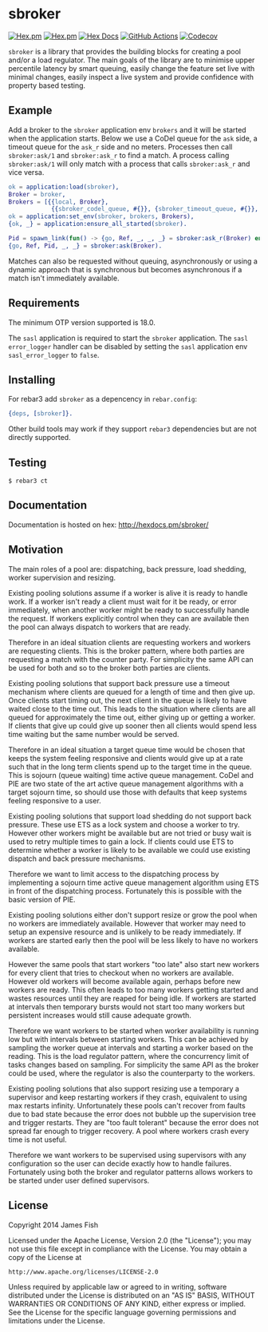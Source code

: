 sbroker
=======

[![Hex.pm](https://img.shields.io/hexpm/v/sbroker.svg?maxAge=2592000?style=plastic)](https://hex.pm/packages/sbroker)
[![Hex.pm](https://img.shields.io/hexpm/dt/sbroker.svg?maxAge=2592000)](https://hex.pm/packages/sbroker)
[![Hex Docs](https://img.shields.io/badge/hex-docs-lightgreen.svg)](https://hexdocs.pm/sbroker/)
[![GitHub Actions](https://github.com/NelsonVides/sbroker/actions/workflows/main.yml/badge.svg)](https://github.com/NelsonVides/sbroker/actions/workflows/main.yml)
[![Codecov](https://codecov.io/github/NelsonVides/sbroker/graph/badge.svg?token=G9HB5UKNIY)](https://codecov.io/github/NelsonVides/sbroker)

`sbroker` is a library that provides the building blocks for creating a pool
and/or a load regulator. The main goals of the library are to minimise upper
percentile latency by smart queuing, easily change the feature set live with
minimal changes, easily inspect a live system and provide confidence with
property based testing.

Example
-------

Add a broker to the `sbroker` application env `brokers` and it will be started
when the application starts. Below we use a CoDel queue for the `ask` side, a
timeout queue for the `ask_r` side and no meters. Processes then call
`sbroker:ask/1` and `sbroker:ask_r` to find a match. A process calling
`sbroker:ask/1` will only match with a process that calls `sbroker:ask_r` and
vice versa.

```erlang
ok = application:load(sbroker),
Broker = broker,
Brokers = [{{local, Broker},
            {{sbroker_codel_queue, #{}}, {sbroker_timeout_queue, #{}}, []}}],
ok = application:set_env(sbroker, brokers, Brokers),
{ok, _} = application:ensure_all_started(sbroker).

Pid = spawn_link(fun() -> {go, Ref, _, _, _} = sbroker:ask_r(Broker) end),
{go, Ref, Pid, _, _} = sbroker:ask(Broker).
```

Matches can also be requested without queuing, asynchronously or using a dynamic
approach that is synchronous but becomes asynchronous if a match isn't
immediately available.

Requirements
------------

The minimum OTP version supported is 18.0.

The `sasl` application is required to start the `sbroker` application. The
`sasl` `error_logger` handler can be disabled by setting the `sasl` application
env `sasl_error_logger` to `false`.

Installing
----------

For rebar3 add `sbroker` as a depencency in `rebar.config`:

```erlang
{deps, [sbroker]}.
```

Other build tools may work if they support `rebar3` dependencies but are not
directly supported.

Testing
-------

```
$ rebar3 ct
```

Documentation
-------------

Documentation is hosted on hex: http://hexdocs.pm/sbroker/


Motivation
----------

The main roles of a pool are: dispatching, back pressure, load shedding,
worker supervision and resizing.

Existing pooling solutions assume if a worker is alive it is ready to handle
work. If a worker isn't ready a client must wait for it be ready, or error
immediately, when another worker might be ready to successfully handle the
request. If workers explicitly control when they can are available then the
pool can always dispatch to workers that are ready.

Therefore in an ideal situation clients are requesting workers and workers are
requesting clients. This is the broker pattern, where both parties are
requesting a match with the counter party. For simplicity the same API can be
used for both and so to the broker both parties are clients.

Existing pooling solutions that support back pressure use a timeout mechanism
where clients are queued for a length of time and then give up. Once clients
start timing out, the next client in the queue is likely to have waited close to
the time out. This leads to the situation where clients are all queued for
approximately the time out, either giving up or getting a worker. If clients
that give up could give up sooner then all clients would spend less time waiting
but the same number would be served.

Therefore in an ideal situation a target queue time would be chosen that keeps
the system feeling responsive and clients would give up at a rate such that in
the long term clients spend up to the target time in the queue. This is sojourn
(queue waiting) time active queue management. CoDel and PIE are two state of the
art active queue management algorithms with a target sojourn time, so should
use those with defaults that keep systems feeling responsive to a user.

Existing pooling solutions that support load shedding do not support back
pressure. These use ETS as a lock system and choose a worker to try. However
other workers might be available but are not tried or busy wait is used to retry
multiple times to gain a lock. If clients could use ETS to determine whether
a worker is likely to be available we could use existing dispatch and back
pressure mechanisms.

Therefore we want to limit access to the dispatching process by implementing a
sojourn time active queue management algorithm using ETS in front of the
dispatching process. Fortunately this is possible with the basic version of PIE.

Existing pooling solutions either don't support resize or grow the pool when no
workers are immediately available. However that worker may need to setup an
expensive resource and is unlikely to be ready immediately. If workers are
started early then the pool will be less likely to have no workers available.

However the same pools that start workers "too late" also start new workers for
every client that tries to checkout when no workers are available. However old
workers will become available again, perhaps before new workers are ready. This
often leads to too many workers getting started and wastes resources until they
are reaped for being idle. If workers are started at intervals then temporary
bursts would not start too many workers but persistent increases would still
cause adequate growth.

Therefore we want workers to be started when worker availability is running low
but with intervals between starting workers. This can be achieved by sampling
the worker queue at intervals and starting a worker based on the reading. This
is the load regulator pattern, where the concurrency limit of tasks changes
based on sampling. For simplicity the same API as the broker could be used,
where the regulator is also the counterparty to the workers.

Existing pooling solutions that also support resizing use a temporary a
supervisor and keep restarting workers if they crash, equivalent to using max
restarts infinity. Unfortunately these pools can't recover from faults due to
bad state because the error does not bubble up the supervision tree and trigger
restarts. They are "too fault tolerant" because the error does not spread far
enough to trigger recovery. A pool where workers crash every time is not useful.

Therefore we want workers to be supervised using supervisors with any
configuration so the user can decide exactly how to handle failures. Fortunately
using both the broker and regulator patterns allows workers to be started under
user defined supervisors.

License
-------

Copyright 2014 James Fish

Licensed under the Apache License, Version 2.0 (the "License");
you may not use this file except in compliance with the License.
You may obtain a copy of the License at

    http://www.apache.org/licenses/LICENSE-2.0

Unless required by applicable law or agreed to in writing, software
distributed under the License is distributed on an "AS IS" BASIS,
WITHOUT WARRANTIES OR CONDITIONS OF ANY KIND, either express or implied.
See the License for the specific language governing permissions and
limitations under the License.


